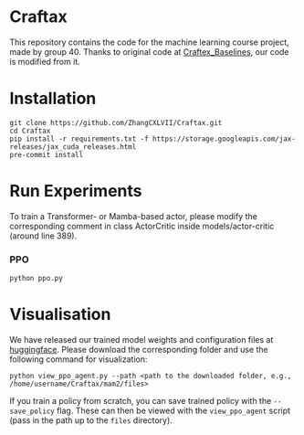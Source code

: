 
# Craftax

This repository contains the code for the machine learning course project, made by group 40. Thanks to original code at [Craftex_Baselines](https://github.com/MichaelTMatthews/Craftax_Baselines), our code is modified from it.

# Installation
```commandline
git clone https://github.com/ZhangCXLVII/Craftax.git
cd Craftax
pip install -r requirements.txt -f https://storage.googleapis.com/jax-releases/jax_cuda_releases.html
pre-commit install
```

# Run Experiments

To train a Transformer- or Mamba-based actor, please modify the corresponding comment in class ActorCritic inside models/actor-critic (around line 389).

### PPO
```commandline
python ppo.py
```


# Visualisation

We have released our trained model weights and configuration files at [huggingface](https://huggingface.co/Kupper/craftax_policy/tree/main). Please download the corresponding folder and use the following command for visualization:

```commandline
python view_ppo_agent.py --path <path to the downloaded folder, e.g., /home/username/Craftax/mam2/files>
```


If you train a policy from scratch, you can save trained policy with the `--save_policy` flag.  These can then be viewed with the `view_ppo_agent` script (pass in the path up to the `files` directory).
